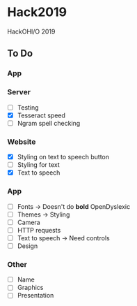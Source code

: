 # Hack2019
HackOHI/O 2019

## To Do

### App


### Server
- [ ] Testing
- [x] Tesseract speed
- [ ] Ngram spell checking

### Website
- [X] Styling on text to speech button
- [ ] Styling for text
- [x] Text to speech

### App
- [ ] Fonts -> Doesn't do **bold** OpenDyslexic
- [ ] Themes -> Styling
- [ ] Camera
- [ ] HTTP requests
- [ ] Text to speech -> Need controls
- [ ] Design

### Other
- [ ] Name
- [ ] Graphics
- [ ] Presentation
